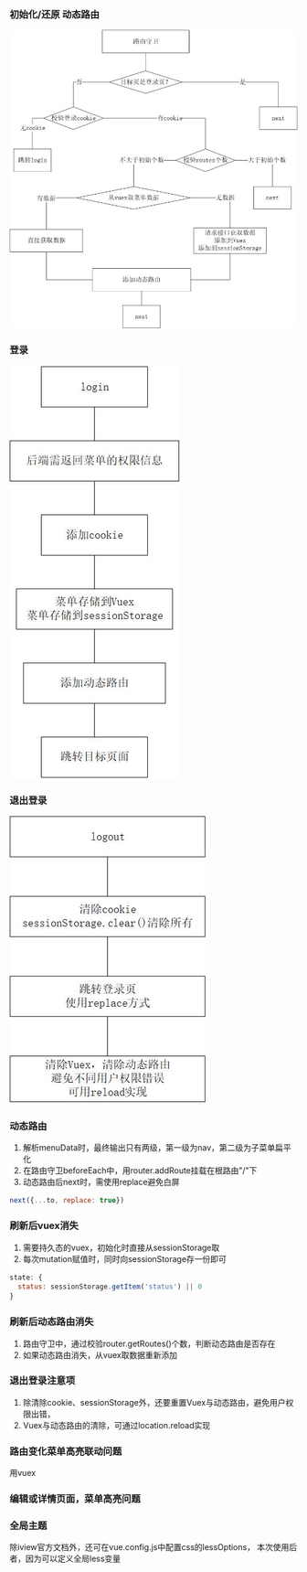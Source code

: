 ### 初始化/还原 动态路由
![](./readme-img/还原动态路由.jpg)

### 登录
![](./readme-img/登录.jpg)

### 退出登录
![](./readme-img/退出登录.jpg)

### 动态路由
1. 解析menuData时，最终输出只有两级，第一级为nav，第二级为子菜单扁平化
2. 在路由守卫beforeEach中，用router.addRoute挂载在根路由"/"下
3. 动态路由后next时，需使用replace避免白屏
```javascript
next({...to, replace: true})
```

### 刷新后vuex消失
1. 需要持久态的vuex，初始化时直接从sessionStorage取
2. 每次mutation赋值时，同时向sessionStorage存一份即可
```javascript
state: {
  status: sessionStorage.getItem('status') || 0
}
```

### 刷新后动态路由消失
1. 路由守卫中，通过校验router.getRoutes()个数，判断动态路由是否存在
2. 如果动态路由消失，从vuex取数据重新添加

### 退出登录注意项
1. 除清除cookie、sessionStorage外，还要重置Vuex与动态路由，避免用户权限出错，
2. Vuex与动态路由的清除，可通过location.reload实现

### 路由变化菜单高亮联动问题
用vuex

### 编辑或详情页面，菜单高亮问题

### 全局主题
除iview官方文档外，还可在vue.config.js中配置css的lessOptions，
本次使用后者，因为可以定义全局less变量


